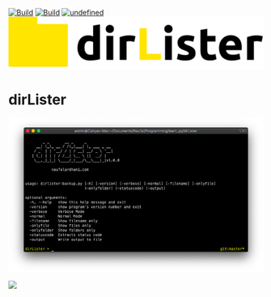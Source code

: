 [![Build](https://img.shields.io/badge/Supported_OS-Linux-orange.svg)]()
[![Build](https://img.shields.io/badge/Supported_OS-Mojave_MacOS-orange.svg)]()
[![undefined](https://img.shields.io/github/v/release/naufalardhani/dirLister.svg)](https://github.com/naufalardhani/dirLister/releases/latest)
<img src='dirLister-banner.png'>
# dirLister


<p align="center">
  <img src="dirLister.png" width="700" alt="accessibility text">
</p>

<a href="https://asciinema.org/a/415084"><img src="https://asciinema.org/a/415084.png" width="836"/></a>
